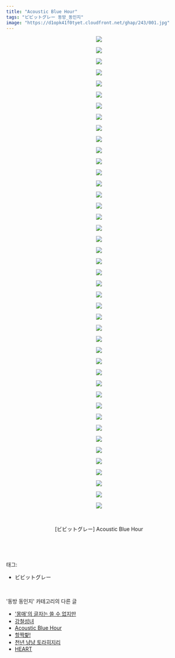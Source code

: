 ```yaml
---
title: "Acoustic Blue Hour"
tags: "ビビットグレー 동방_동인지"
image: "https://d1opk41f0tyet.cloudfront.net/ghap/243/001.jpg"
---
```

<div class="article">
<p style="text-align: center; clear: none; float: none;"><img src="{{ site.imgserver10 }}/ghap/243/001.jpg"/></p>
<p style="text-align: center; clear: none; float: none;"><img src="{{ site.imgserver10 }}/ghap/243/002.jpg"/></p>
<p style="text-align: center; clear: none; float: none;"><img src="{{ site.imgserver10 }}/ghap/243/003.jpg"/></p>
<p style="text-align: center; clear: none; float: none;"><img src="{{ site.imgserver10 }}/ghap/243/004.jpg"/></p>
<p style="text-align: center; clear: none; float: none;"><img src="{{ site.imgserver10 }}/ghap/243/005.jpg"/></p>
<p style="text-align: center; clear: none; float: none;"><img src="{{ site.imgserver10 }}/ghap/243/006.jpg"/></p>
<p style="text-align: center; clear: none; float: none;"><img src="{{ site.imgserver10 }}/ghap/243/007.jpg"/></p>
<p style="text-align: center; clear: none; float: none;"><img src="{{ site.imgserver10 }}/ghap/243/008.jpg"/></p>
<p style="text-align: center; clear: none; float: none;"><img src="{{ site.imgserver10 }}/ghap/243/009.jpg"/></p>
<p style="text-align: center; clear: none; float: none;"><img src="{{ site.imgserver10 }}/ghap/243/010.jpg"/></p>
<p style="text-align: center; clear: none; float: none;"><img src="{{ site.imgserver10 }}/ghap/243/011.jpg"/></p>
<p style="text-align: center; clear: none; float: none;"><img src="{{ site.imgserver10 }}/ghap/243/012.jpg"/></p>
<p style="text-align: center; clear: none; float: none;"><img src="{{ site.imgserver10 }}/ghap/243/013.jpg"/></p>
<p style="text-align: center; clear: none; float: none;"><img src="{{ site.imgserver10 }}/ghap/243/014.jpg"/></p>
<p style="text-align: center; clear: none; float: none;"><img src="{{ site.imgserver10 }}/ghap/243/015.jpg"/></p>
<p style="text-align: center; clear: none; float: none;"><img src="{{ site.imgserver10 }}/ghap/243/016.jpg"/></p>
<p style="text-align: center; clear: none; float: none;"><img src="{{ site.imgserver10 }}/ghap/243/017.jpg"/></p>
<p style="text-align: center; clear: none; float: none;"><img src="{{ site.imgserver10 }}/ghap/243/018.jpg"/></p>
<p style="text-align: center; clear: none; float: none;"><img src="{{ site.imgserver10 }}/ghap/243/019.jpg"/></p>
<p style="text-align: center; clear: none; float: none;"><img src="{{ site.imgserver10 }}/ghap/243/020.jpg"/></p>
<p style="text-align: center; clear: none; float: none;"><img src="{{ site.imgserver10 }}/ghap/243/021.jpg"/></p>
<p style="text-align: center; clear: none; float: none;"><img src="{{ site.imgserver10 }}/ghap/243/022.jpg"/></p>
<p style="text-align: center; clear: none; float: none;"><img src="{{ site.imgserver10 }}/ghap/243/023.jpg"/></p>
<p style="text-align: center; clear: none; float: none;"><img src="{{ site.imgserver10 }}/ghap/243/024.jpg"/></p>
<p style="text-align: center; clear: none; float: none;"><img src="{{ site.imgserver10 }}/ghap/243/025.jpg"/></p>
<p style="text-align: center; clear: none; float: none;"><img src="{{ site.imgserver10 }}/ghap/243/026.jpg"/></p>
<p style="text-align: center; clear: none; float: none;"><img src="{{ site.imgserver10 }}/ghap/243/027.jpg"/></p>
<p style="text-align: center; clear: none; float: none;"><img src="{{ site.imgserver10 }}/ghap/243/028.jpg"/></p>
<p style="text-align: center; clear: none; float: none;"><img src="{{ site.imgserver10 }}/ghap/243/029.jpg"/></p>
<p style="text-align: center; clear: none; float: none;"><img src="{{ site.imgserver10 }}/ghap/243/030.jpg"/></p>
<p style="text-align: center; clear: none; float: none;"><img src="{{ site.imgserver10 }}/ghap/243/031.jpg"/></p>
<p style="text-align: center; clear: none; float: none;"><img src="{{ site.imgserver10 }}/ghap/243/032.jpg"/></p>
<p style="text-align: center; clear: none; float: none;"><img src="{{ site.imgserver10 }}/ghap/243/033.jpg"/></p>
<p style="text-align: center; clear: none; float: none;"><img src="{{ site.imgserver10 }}/ghap/243/034.jpg"/></p>
<p style="text-align: center; clear: none; float: none;"><img src="{{ site.imgserver10 }}/ghap/243/035.jpg"/></p>
<p style="text-align: center; clear: none; float: none;"><img src="{{ site.imgserver10 }}/ghap/243/036.jpg"/></p>
<p style="text-align: center; clear: none; float: none;"><img src="{{ site.imgserver10 }}/ghap/243/037.jpg"/></p>
<p style="text-align: center; clear: none; float: none;"><img src="{{ site.imgserver10 }}/ghap/243/038.jpg"/></p>
<p style="text-align: center; clear: none; float: none;"><img src="{{ site.imgserver10 }}/ghap/243/039.jpg"/></p>
<p style="text-align: center; clear: none; float: none;"><img src="{{ site.imgserver10 }}/ghap/243/040.jpg"/></p>
<p style="text-align: center; clear: none; float: none;"><img src="{{ site.imgserver10 }}/ghap/243/041.jpg"/></p>
<p style="text-align: center; clear: none; float: none;"><img src="{{ site.imgserver10 }}/ghap/243/042.jpg"/></p>
<p style="text-align: center; clear: none; float: none;"><img src="{{ site.imgserver10 }}/ghap/243/043.jpg"/></p>
<p style="text-align: center; clear: none; float: none;"><br/></p>
<p style="text-align: center; clear: none; float: none;">[ビビットグレー] Acoustic Blue Hour</p>
<p><br/></p>
</div><br/>
<div class="tagTrail">
<p>태그: </p>
<ul>
<li>ビビットグレー</li>
</ul>
</div><br/>
<div class="another">
<p>'동방 동인지' 카테고리의 다른 글</p>
<ul>
<li><a href="/ghap_245">'몽매'의 글자는 쓸 수 없지만</a></li>
<li><a href="/ghap_244">강철성녀</a></li>
<li><a href="/ghap_243">Acoustic Blue Hour</a></li>
<li><a href="/ghap_242">할짝핥!</a></li>
<li><a href="/ghap_241">천년 냥냥 토라히지리</a></li>
<li><a href="/ghap_240">HEART</a></li>
</ul>
</div><br/>
<div class="cb_module cb_fluid">
<div class="cb_wrt cb_profile">
</div><!-- commentList close -->
</div><br/>
